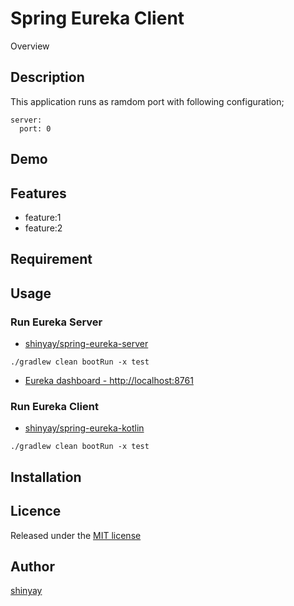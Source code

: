 # Spring Eureka Client

Overview

## Description

This application runs as ramdom port with following configuration;

```
server:
  port: 0
```

## Demo

## Features

- feature:1
- feature:2

## Requirement

## Usage

### Run Eureka Server

- [shinyay/spring-eureka-server](https://github.com/shinyay/spring-eureka-server)

```
./gradlew clean bootRun -x test
```

- [Eureka dashboard - http://localhost:8761](http://localhost:8761)

### Run Eureka Client

- [shinyay/spring-eureka-kotlin](https://github.com/shinyay/spring-eureka-kotlin)

```
./gradlew clean bootRun -x test
```

## Installation

## Licence

Released under the [MIT license](https://gist.githubusercontent.com/shinyay/56e54ee4c0e22db8211e05e70a63247e/raw/34c6fdd50d54aa8e23560c296424aeb61599aa71/LICENSE)

## Author

[shinyay](https://github.com/shinyay)
